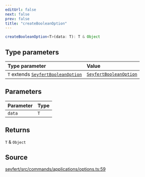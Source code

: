 ```yaml
---
editUrl: false
next: false
prev: false
title: "createBooleanOption"
---
```


```ts
createBooleanOption<T>(data: T): T & Object
```

## Type parameters

| Type parameter | Value |
| :------ | :------ |
| `T` extends [`SeyfertBooleanOption`](/api/type-aliases/seyfertbooleanoption/) | [`SeyfertBooleanOption`](/api/type-aliases/seyfertbooleanoption/) |

## Parameters

| Parameter | Type |
| :------ | :------ |
| `data` | `T` |

## Returns

`T` & `Object`

## Source

[seyfert/src/commands/applications/options.ts:59](https://github.com/potoland/potocuit/blob/c4fb0c1/src/commands/applications/options.ts#L59)
